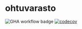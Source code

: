 # ohtuvarasto

![GHA workflow badge](https://github.com/Perttu-Kangas/ohtuvarasto/workflows/CI/badge.svg)
[![codecov](https://codecov.io/gh/Perttu-Kangas/ohtuvarasto/branch/main/graph/badge.svg?token=ei_lataa)](https://codecov.io/gh/Perttu-Kangas/ohtuvarasto)
